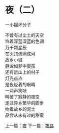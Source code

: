 # 夜（二）
一小撮坏分子

不曾有过尘土的天空\
饰着深蓝深蓝的色调\
万千颗星辰\
在头顶流淌成河\
故乡小城\
静谧如梦中婴孩\
还有远山上的村子\
灯光点点\
是夜眨着的眼睛\
一两声狗吠\
叫破了寂静的夜空\
走过异乡繁华的脚步\
吻着故乡的泥土\
品尝从未有过的甜蜜


上一篇：[夜](0fa6fc0563184afd83d9aabec4134ab5.md)  下一篇：[夜路](a94bed65e73448f686b91de00ba73f73.md)
